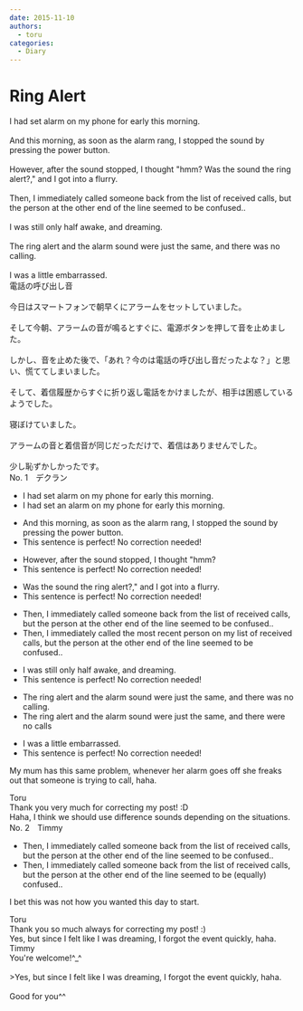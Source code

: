 ```yaml
---
date: 2015-11-10
authors:
  - toru
categories:
  - Diary
---
```


<h1 id="subject_show">Ring Alert</h1>
<div class="date" hidden>Nov 10, 2015 09:16</div>
<div id="post"><div id="body_show_ori">
I had set alarm on my phone for early this morning.<br/><br/>And this morning, as soon as the alarm rang, I stopped the sound by pressing the power button.<br/><br/>However, after the sound stopped, I thought "hmm? Was the sound the ring alert?," and I got into a flurry.<br/><br/>Then, I immediately called someone back from the list of received calls, but the person at the other end of the line seemed to be confused..<br/><br/>I was still only half awake, and dreaming.<br/><br/>The ring alert and the alarm sound were just the same, and there was no calling.<br/><br/>I was a little embarrassed.
</div></div>

<!-- more -->

<div id="post_ja"><div id="body_show_mo">
電話の呼び出し音<br/><br/>今日はスマートフォンで朝早くにアラームをセットしていました。<br/><br/>そして今朝、アラームの音が鳴るとすぐに、電源ボタンを押して音を止めました。<br/><br/>しかし、音を止めた後で、「あれ？今のは電話の呼び出し音だったよな？」と思い、慌ててしまいました。<br/><br/>そして、着信履歴からすぐに折り返し電話をかけましたが、相手は困惑しているようでした。<br/><br/>寝ぼけていました。<br/><br/>アラームの音と着信音が同じだっただけで、着信はありませんでした。<br/><br/>少し恥ずかしかったです。
</div></div>
<div id="block"><div class="first_name"> No. 1　<span class="just_name">デクラン</span></div><div id="block2">
<ul class="correction_field">
<li class="incorrect">I had set alarm on my phone for early this morning.</li>
<li class="corrected correct">
I had set <span class="f_red">an </span>alarm on my phone for early this morning.
</li>
</ul>
<ul class="correction_field">
<li class="incorrect">And this morning, as soon as the alarm rang, I stopped the sound by pressing the power button.</li>
<li class="corrected perfect">This sentence is perfect! No correction needed!</li>
</ul>
<ul class="correction_field">
<li class="incorrect">However, after the sound stopped, I thought "hmm?</li>
<li class="corrected perfect">This sentence is perfect! No correction needed!</li>
</ul>
<ul class="correction_field">
<li class="incorrect">Was the sound the ring alert?," and I got into a flurry.</li>
<li class="corrected perfect">This sentence is perfect! No correction needed!</li>
</ul>
<ul class="correction_field">
<li class="incorrect">Then, I immediately called someone back from the list of received calls, but the person at the other end of the line seemed to be confused..</li>
<li class="corrected correct">
Then, I immediately called <span class="f_blue">the most recent person on my </span>list of received calls, but the person at the other end of the line seemed to be confused..
</li>
</ul>
<ul class="correction_field">
<li class="incorrect">I was still only half awake, and dreaming.</li>
<li class="corrected perfect">This sentence is perfect! No correction needed!</li>
</ul>
<ul class="correction_field">
<li class="incorrect">The ring alert and the alarm sound were just the same, and there was no calling.</li>
<li class="corrected correct">
The ring alert and the alarm sound were just the same, and there <span class="f_blue">were</span> no <span class="f_blue">calls</span>
</li>
</ul>
<ul class="correction_field">
<li class="incorrect">I was a little embarrassed.</li>
<li class="corrected perfect">This sentence is perfect! No correction needed!</li>
</ul>
<p class="comment_small">
 My mum has this same problem, whenever her alarm goes off she freaks out that someone is trying to call, haha.
</p>

</div><div class="name"><span class="just_name">Toru</span><br>
Thank you very much for correcting my post! :D<br/>Haha, I think we should use difference sounds depending on the situations.
</div>
</div>
<div id="block"><div class="first_name"> No. 2　<span class="just_name">Timmy</span></div><div id="block2">
<ul class="correction_field">
<li class="incorrect">Then, I immediately called someone back from the list of received calls, but the person at the other end of the line seemed to be confused..</li>
<li class="corrected correct">
Then, I immediately called someone back from the list of received calls, but the person at the other end of the line seemed to be (<span class="f_blue">equally</span>) confused..
</li>
</ul>
<p class="comment_small">
 I bet this was not how you wanted this day to start.
</p>

</div><div class="name"><span class="just_name">Toru</span><br>
Thank you so much always for correcting my post! :)<br/>Yes, but since I felt like I was dreaming, I forgot the event quickly, haha.
</div>
<div class="name"><span class="just_name">Timmy</span><br>
You're welcome!^_^<br/><br/>&gt;Yes, but since I felt like I was dreaming, I forgot the event quickly, haha.<br/><br/>Good for you^^
</div>
</div>
